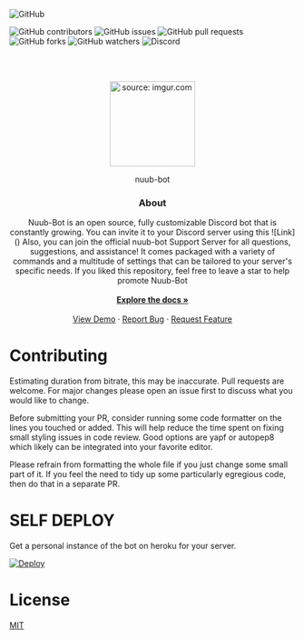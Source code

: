 <!--
*** Thanks for checking out the Nuub-Bot. If you have a suggestion
*** that would make this better, please fork the repo and create a pull request
*** or simply open an issue with the tag "enhancement".
*** Thanks again! Now go create something AMAZING! :D
***
***
***
*** To avoid retyping too much info. Do a search and replace for the following:
*** github_username, repo_name, twitter_handle, email, project_title, project_description
-->

<p align="center">

![GitHub](https://img.shields.io/github/license/baneetparmar/nuub_bot?color=blue&style=for-the-badge)

![GitHub contributors](https://img.shields.io/github/contributors/baneetparmar/nuub_bot?style=for-the-badge)
![GitHub issues](https://img.shields.io/github/issues/baneetparmar/nuub_bot?style=for-the-badge)
![GitHub pull requests](https://img.shields.io/github/issues-pr/baneetparmar/nuub_bot?style=for-the-badge)
![GitHub forks](https://img.shields.io/github/forks/baneetparmar/nuub_bot?style=for-the-badge)
![GitHub watchers](https://img.shields.io/github/watchers/baneetparmar/nuub_bot?style=for-the-badge)
![Discord](https://img.shields.io/discord/875306595104481290?color=red&style=for-the-badge)

<br/>
<br/>
<!-- PROJECT LOGO -->
<p align='center'>
<a href="https://imgur.com/nSsNegd"><img width="150" height="150" src="https://i.imgur.com/dEXOL4I.png" title="source: imgur.com" /></a>
</p>
<p align='center' style="border-radius:50%;">nuub-bot
<br />

  <h3 align="center">About</h3>

  <p align="center">
    Nuub-Bot is an open source, fully customizable Discord bot that is constantly growing. You can invite it to your Discord server using this
    ![Link]()
    Also, you can join the official nuub-bot Support Server for all questions, suggestions, and assistance! It comes packaged with a variety of commands and a multitude of settings that can be tailored to your server's specific needs.
    If you liked this repository, feel free to leave a star to help promote Nuub-Bot
    <br/>
    <br />
    <a href="https://github.com/baneetparmar/nuub_bot"><strong>Explore the docs »</strong></a>
    <br />
    <br />
    <a href="https://github.com/baneetparmar/nuub_bot">View Demo</a>
    ·
    <a href="https://github.com/baneetparmar/nuub_bot/issues">Report Bug</a>
    ·
    <a href="https://github.com/baneetparmar/nuub_bot/issues">Request Feature</a>
  </p>
</p>

# Contributing

Estimating duration from bitrate, this may be inaccurate. Pull requests are welcome. For major changes please open an issue first to discuss what you would like to change.

Before submitting your PR, consider running some code formatter on the lines you touched or added. This will help reduce the time spent on fixing small styling issues in code review. Good options are yapf or autopep8 which likely can be integrated into your favorite editor.

Please refrain from formatting the whole file if you just change some small part of it. If you feel the need to tidy up some particularly egregious code, then do that in a separate PR.

# SELF DEPLOY

Get a personal instance of the bot on heroku for your server.

[![Deploy](https://www.herokucdn.com/deploy/button.svg)](https://heroku.com/deploy?template=https://github.com/baneetparmar/nuub_bot/tree/main)

# License

<a href="https://choosealicense.com/licenses/mit/">MIT<a/>
